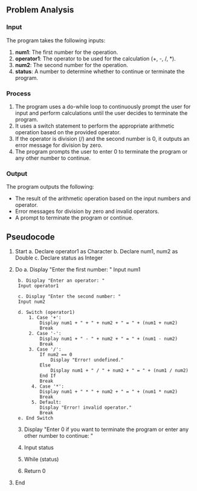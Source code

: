 ## Problem Analysis

### Input
The program takes the following inputs:
1. **num1**: The first number for the operation.
2. **operator1**: The operator to be used for the calculation (+, -, /, *).
3. **num2**: The second number for the operation.
4. **status**: A number to determine whether to continue or terminate the program.

### Process
1. The program uses a do-while loop to continuously prompt the user for input and perform calculations until the user decides to terminate the program.
2. It uses a switch statement to perform the appropriate arithmetic operation based on the provided operator.
3. If the operator is division (/) and the second number is 0, it outputs an error message for division by zero.
4. The program prompts the user to enter 0 to terminate the program or any other number to continue.

### Output 
The program outputs the following:
- The result of the arithmetic operation based on the input numbers and operator.
- Error messages for division by zero and invalid operators.
- A prompt to terminate the program or continue.

## Pseudocode

1. Start
    a. Declare operator1 as Character
    b. Declare num1, num2 as Double
    c. Declare status as Integer

2. Do
        a. Display "Enter the first number: "
        Input num1

        b. Display "Enter an operator: "
        Input operator1

        c. Display "Enter the second number: "
        Input num2

        d. Switch (operator1)
            1. Case '+':
                Display num1 + " + " + num2 + " = " + (num1 + num2)
                Break
            2. Case '-':
                Display num1 + " - " + num2 + " = " + (num1 - num2)
                Break
            3. Case '/':
                If num2 == 0
                    Display "Error! undefined."
                Else
                    Display num1 + " / " + num2 + " = " + (num1 / num2)
                End If
                Break
             4. Case '*':
                Display num1 + " * " + num2 + " = " + (num1 * num2)
                Break
             5. Default:
                Display "Error! invalid operator."
                Break
        e. End Switch

   3. Display "Enter 0 if you want to terminate the program or enter any other number to continue: "
   4. Input status

   5. While (status)

   6. Return 0
7. End


